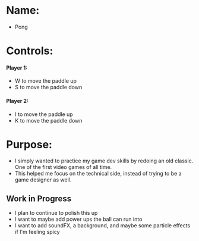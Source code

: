 # Name:
- Pong

# Controls:
#### Player 1: 
- W to move the paddle up
- S to move the paddle down
#### Player 2:
- I to move the paddle up
- K to move the paddle down

# Purpose:
- I simply wanted to practice my game dev skills by redoing an old classic. One of the first video games of all time.
- This helped me focus on the technical side, instead of trying to be a game designer as well.

## Work in Progress
- I plan to continue to polish this up
- I want to maybe add power ups the ball can run into
- I want to add soundFX, a background, and maybe some particle effects if I'm feeling spicy
